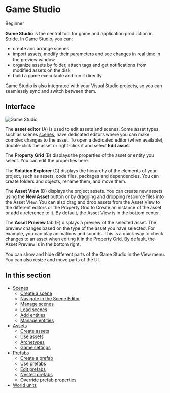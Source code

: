 # Game Studio

<span class="badge text-bg-primary">Beginner</span>

**Game Studio** is the central tool for game and application production in Stride. In Game Studio, you can:

* create and arrange scenes
* import assets, modify their parameters and see changes in real time in the preview window
* organize assets by folder, attach tags and get notifications from modified assets on the disk
* build a game executable and run it directly

Game Studio is also integrated with your Visual Studio projects, so you can seamlessly sync and switch between them.

## Interface

![Game Studio](../get-started/media/game-studio-main-interface.png)

The **asset editor** (A) is used to edit assets and scenes. Some asset types, such as scenes [scenes](create-a-scene.md), have dedicated editors where you can make complex changes to the asset. To open a dedicated editor (when available), double-click the asset or right-click it and select **Edit asset**.

The **Property Grid** (B) displays the properties of the asset or entity you select. You can edit the properties here.

The **Solution Explorer** (C) displays the hierarchy of the elements of your project, such as assets, code files, packages and dependencies. You can create folders and objects, rename them, and move them.

The **Asset View** (D) displays the project assets. You can create new assets using the **New Asset** button or by dragging and dropping resource files into the Asset View. You can also drag and drop assets from the Asset View to the different editors or the Property Grid to Create an instance of the asset or add a reference to it. By default, the Asset View is in the bottom center.

The **Asset Preview** tab (E) displays a preview of the selected asset. The preview changes based on the type of the asset you have selected. For example, you can play animations and sounds. This is a quick way to check changes to an asset when editing it in the Property Grid. By default, the Asset Preview is in the bottom right.

You can show and hide different parts of the Game Studio in the View menu. You can also resize and move parts of the UI.

## In this section

* [Scenes](scenes.md)
    * [Create a scene](create-a-scene.md)
    * [Navigate in the Scene Editor](navigate-in-the-scene-editor.md)
    * [Manage scenes](manage-scenes.md)
    * [Load scenes](load-scenes.md)
    * [Add entities](add-entities.md)
    * [Manage entities](manage-entities.md)
* [Assets](assets.md)
    * [Create assets](create-assets.md)
    * [Use assets](use-assets.md)
    * [Archetypes](archetypes.md)
    * [Game settings](game-settings.md) 
* [Prefabs](prefabs/index.md)
    * [Create a prefab](prefabs/create-a-prefab.md)
    * [Use prefabs](prefabs/use-prefabs.md)
    * [Edit prefabs](prefabs/edit-prefabs.md)
    * [Nested prefabs](prefabs/nested-prefabs.md)
    * [Override prefab properties](prefabs/override-prefab-properties.md)
* [World units](world-units.md)